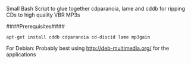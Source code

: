 Small Bash Script to glue together cdparanoia, lame and cddb for ripping CDs
to high quality VBR MP3s

####Prerequisites####

    apt-get install cddb cdparanoia cd-discid lame mp3gain

For Debian: Probably best using http://deb-multimedia.org/ for the applications

